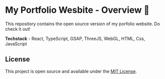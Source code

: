 # My Portfolio Wesbite - Overview 🚀

This repository contains the open source version of my porfolio website.
Do check it out!

**Techstack** - React, TypeScript, GSAP, ThreeJS, WebGL, HTML, Css, JavaScript

## License

This project is open source and available under the [MIT License](LICENSE).
